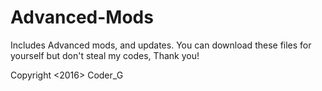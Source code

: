 # Advanced-Mods
Includes Advanced mods, and updates.
You can download these files for yourself but don't steal my codes, Thank you!


Copyright <2016> Coder_G
